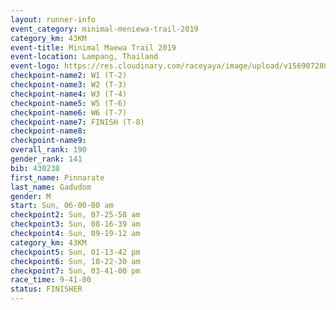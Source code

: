 ```yaml
---
layout: runner-info 
event_category: minimal-meniewa-trail-2019 
category_km: 43KM
event-title: Minimal Maewa Trail 2019 
event-location: Lampang, Thailand 
event-logo: https://res.cloudinary.com/raceyaya/image/upload/v1569072805/logo/minimal-trail_ktnvsp.jpg 
checkpoint-name2: W1 (T-2) 
checkpoint-name3: W2 (T-3) 
checkpoint-name4: W3 (T-4) 
checkpoint-name5: W5 (T-6) 
checkpoint-name6: W6 (T-7) 
checkpoint-name7: FINISH (T-8) 
checkpoint-name8: 
checkpoint-name9: 
overall_rank: 190
gender_rank: 141
bib: 430238
first_name: Pinnarate
last_name: Gadudom
gender: M
start: Sun, 06-00-00 am
checkpoint2: Sun, 07-25-58 am
checkpoint3: Sun, 08-16-39 am
checkpoint4: Sun, 09-19-12 am
category_km: 43KM
checkpoint5: Sun, 01-13-42 pm
checkpoint6: Sun, 10-22-30 am
checkpoint7: Sun, 03-41-00 pm
race_time: 9-41-00
status: FINISHER
---
```

